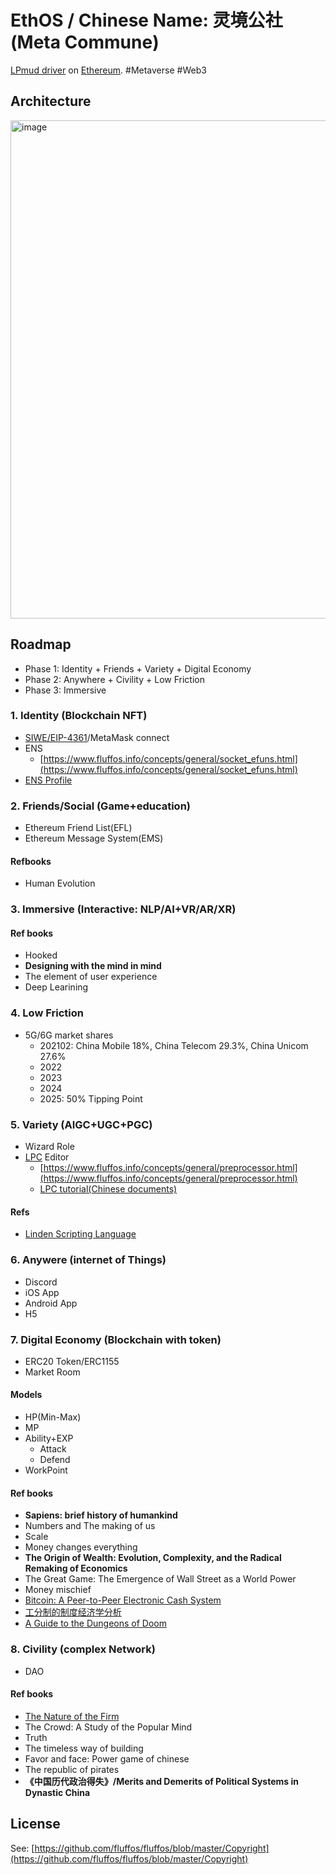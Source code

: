 # EthOS / Chinese Name: 灵境公社(Meta Commune)
[LPmud driver](https://www.fluffos.info/concepts/general/MudOSdriver.html) on [Ethereum](https://ethereum.org/en/). #Metaverse #Web3

## Architecture

<img width="797" alt="image" src="https://user-images.githubusercontent.com/299586/145743942-12e185c4-6f72-4ca4-8d01-c4976860608e.png">



## Roadmap

* Phase 1: Identity + Friends + Variety + Digital Economy
* Phase 2: Anywhere + Civility + Low Friction
* Phase 3: Immersive

### 1. Identity (Blockchain NFT)

* [SIWE/EIP-4361](https://login.xyz/)/MetaMask connect
* ENS
  - [https://www.fluffos.info/concepts/general/socket_efuns.html](https://www.fluffos.info/concepts/general/socket_efuns.html)
* [ENS Profile](https://medium.com/the-ethereum-name-service/step-by-step-guide-to-setting-an-nft-as-your-ens-profile-avatar-3562d39567fc)

### 2. Friends/Social (Game+education)

* Ethereum Friend List(EFL)
* Ethereum Message System(EMS)

#### Refbooks

* Human Evolution

### 3. Immersive (Interactive: NLP/AI+VR/AR/XR)

#### Ref books

* Hooked
* **Designing with the mind in mind**
* The element of user experience
* Deep Learining

### 4. Low Friction

* 5G/6G market shares
  * 202102: China Mobile 18%, China Telecom 29.3%, China Unicom 27.6%
  * 2022
  * 2023
  * 2024
  * 2025: 50% Tipping Point

### 5. Variety (AIGC+UGC+PGC)

* Wizard Role
* [LPC](https://www.fluffos.info/concepts/general/lpc.html) Editor
  - [https://www.fluffos.info/concepts/general/preprocessor.html](https://www.fluffos.info/concepts/general/preprocessor.html)
  - [LPC tutorial(Chinese documents)](https://bbs.mud.ren/threads/3)

#### Refs
* [Linden Scripting Language](http://wiki.secondlife.com/wiki/LSL_Portal)

### 6. Anywere (internet of Things)

* Discord
* iOS App
* Android App
* H5

### 7. Digital Economy (Blockchain with token)

* ERC20 Token/ERC1155
* Market Room

#### Models

* HP(Min-Max)
* MP
* Ability+EXP
  - Attack
  - Defend
* WorkPoint

#### Ref books

* **Sapiens: brief history of humankind**
* Numbers and The making of us
* Scale
* Money changes everything
* **The Origin of Wealth: Evolution, Complexity, and the Radical Remaking of Economics**
* The Great Game: The Emergence of Wall Street as a World Power
* Money mischief
* [Bitcoin: A Peer-to-Peer Electronic Cash System](https://bitcoin.org/en/bitcoin-paper)
* [工分制的制度经济学分析](https://www.cuhk.edu.hk/ics/21c/media/articles/c131-201104022.pdf)
* [A Guide to the Dungeons of Doom](https://docs.freebsd.org/44doc/usd/30.rogue/paper.pdf)

### 8. Civility (complex Network)

* DAO

#### Ref books

* [The Nature of the Firm](https://onlinelibrary.wiley.com/doi/full/10.1111/j.1468-0335.1937.tb00002.x)
* The Crowd: A Study of the Popular Mind
* Truth
* The timeless way of building
* Favor and face: Power game of chinese
* The republic of pirates
* **《中国历代政治得失》/Merits and Demerits of Political Systems in Dynastic China**


## License
See: [https://github.com/fluffos/fluffos/blob/master/Copyright](https://github.com/fluffos/fluffos/blob/master/Copyright)
